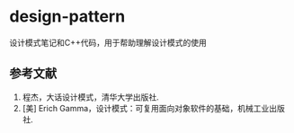 # design-pattern
设计模式笔记和C++代码，用于帮助理解设计模式的使用

参考文献
---
1. 程杰，大话设计模式，清华大学出版社.
2. [美] Erich Gamma，设计模式：可复用面向对象软件的基础，机械工业出版社.
